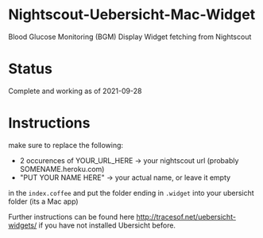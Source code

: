 # Nightscout-Uebersicht-Mac-Widget
Blood Glucose Monitoring (BGM) Display Widget fetching from Nightscout 

# Status
Complete and working as of 2021-09-28

# Instructions
make sure to replace the following: 
- 2 occurences of YOUR_URL_HERE →  your nightscout url (probably SOMENAME.heroku.com)
- "PUT YOUR NAME HERE" →  your actual name, or leave it empty 

in the `index.coffee` and put the folder ending in `.widget` into your ubersicht folder (its a Mac app) 

Further instructions can be found here http://tracesof.net/uebersicht-widgets/ if you have not installed Ubersicht before.
